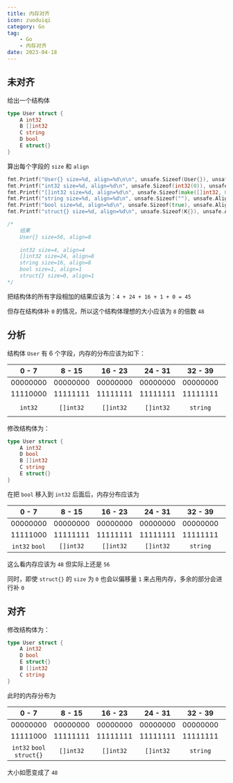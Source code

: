 ```yaml
---
title: 内存对齐
icon: zuoduiqi
category: Go
tag:
    - Go
    - 内存对齐
date: 2023-04-18
---
```


## 未对齐

给出一个结构体

```go
type User struct {
	A int32
	B []int32
	C string
	D bool
	E struct{}
}
```

算出每个字段的 `size` 和 `align`

```go
fmt.Printf("User{} size=%d, align=%d\n\n", unsafe.Sizeof(User{}), unsafe.Alignof(User{}))
fmt.Printf("int32 size=%d, align=%d\n", unsafe.Sizeof(int32(0)), unsafe.Alignof(int32(0)))
fmt.Printf("[]int32 size=%d, align=%d\n", unsafe.Sizeof(make([]int32, 0)), unsafe.Alignof(make([]int32, 0)))
fmt.Printf("string size=%d, align=%d\n", unsafe.Sizeof(""), unsafe.Alignof(""))
fmt.Printf("bool size=%d, align=%d\n", unsafe.Sizeof(true), unsafe.Alignof(true))
fmt.Printf("struct{} size=%d, align=%d\n", unsafe.Sizeof(K{}), unsafe.Alignof(K{}))

/*
    结果
	User{} size=56, align=8
	
	int32 size=4, align=4
	[]int32 size=24, align=8
	string size=16, align=8
	bool size=1, align=1
	struct{} size=0, align=1
*/
```

把结构体的所有字段相加的结果应该为：`4 + 24 + 16 + 1 + 0 = 45`

但存在结构体补 `0` 的情况，所以这个结构体理想的大小应该为 `8` 的倍数 `48`

## 分析

结构体 `User` 有 6 个字段，内存的分布应该为如下：

|  0 - 7   |  8 - 15   |  16 - 23  |  24 - 31  | 32 - 39  | 40 - 47  |      48 - 55      | 
|:--------:|:---------:|:---------:|:---------:|:--------:|:--------:|:-----------------:|
| 00000000 | 00000000  | 00000000  | 00000000  | 00000000 | 00000000 |     00000000      |
| 11110000 | 11111111  | 11111111  | 11111111  | 11111111 | 11111111 |     10000000      | 
| `int32`  | `[]int32` | `[]int32` | `[]int32` | `string` | `string` | `bool` `struct{}` | 


修改结构体为：
```go
type User struct {
	A int32
	D bool
	B []int32
	C string
	E struct{}
}
```

在把 `bool` 移入到 `int32` 后面后，内存分布应该为

|     0 - 7      |  8 - 15   |  16 - 23  |  24 - 31  | 32 - 39  | 40 - 47  |  48 - 55   | 
|:--------------:|:---------:|:---------:|:---------:|:--------:|:--------:|:----------:|
|    00000000    | 00000000  | 00000000  | 00000000  | 00000000 | 00000000 |  00000000  |
|    11111000    | 11111111  | 11111111  | 11111111  | 11111111 | 11111111 |  00000000  | 
| `int32` `bool` | `[]int32` | `[]int32` | `[]int32` | `string` | `string` | `struct{}` | 


这么看内存应该为 `48` 但实际上还是 `56`

同时，即使 `struct{}` 的 `size` 为 `0` 也会以偏移量 `1` 来占用内存，多余的部分会进行补 `0`

## 对齐

修改结构体为：
```go
type User struct {
	A int32
	D bool
	E struct{}
	B []int32
	C string
}
```

此时的内存分布为

|           0 - 7           |  8 - 15   |  16 - 23  |  24 - 31  | 32 - 39  | 40 - 47  | 48 - 55  |
|:-------------------------:|:---------:|:---------:|:---------:|:--------:|:--------:|:--------:|
|         00000000          | 00000000  | 00000000  | 00000000  | 00000000 | 00000000 | 00000000 |
|         11111000          | 11111111  | 11111111  | 11111111  | 11111111 | 11111111 | 00000000 |
| `int32` `bool` `struct{}` | `[]int32` | `[]int32` | `[]int32` | `string` | `string` |          | 

大小如愿变成了 `48`